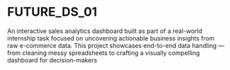 # FUTURE_DS_01
An interactive sales analytics dashboard built as part of a real-world internship task focused on uncovering actionable business insights from raw e-commerce data. This project showcases end-to-end data handling — from cleaning messy spreadsheets to crafting a visually compelling dashboard for decision-makers
